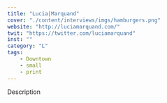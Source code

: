 ```yaml
---
title: "Lucia|Marquand"
cover: "./content/interviews/imgs/hamburgers.png"
website: "http://luciamarquand.com/"
twit: "https://twitter.com/luciamarquand"
inst: ""
category: "L"
tags:
    - Downtown
    - small
    - print
---
```


Description
